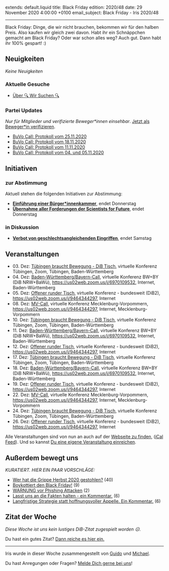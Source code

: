 
extends: default.liquid
title: Black Friday
edition: 2020/48
date: 29 November 2020 4:00:00 +0100
email_subject: Black Friday - Iris 2020/48

---
Black Friday: Dinge, die wir nicht brauchen, bekommen wir für den halben Preis. Also kaufen wir gleich zwei davon.
Habt ihr ein Schnäppchen gemacht am Black Friday? Oder war schon alles weg? Auch gut. Dann habt ihr 100% gespart! :)

## Neuigkeiten

_Keine Neuigkeiten_

### Aktuelle Gesuche

 - [Über 🔍 Wir Suchen 🔍](https://marktplatz.bewegung.jetzt/t/ueber-wir-suchen/8837)

### Partei Updates

_Nur für Mitglieder und verifizierte Beweger\*innen einsehbar_. [Jetzt als Beweger\*in verifizieren](https://bewegung.jetzt/bewegerin-werden/).

 - [BuVo Call: Protokoll vom 25.11.2020](https://marktplatz.bewegung.jetzt/t/buvo-call-protokoll-vom-25-11-2020/36627)
 - [BuVo Call: Protokoll vom 18.11.2020](https://marktplatz.bewegung.jetzt/t/buvo-call-protokoll-vom-18-11-2020/36529)
 - [BuVo Call: Protokoll vom 11.11.2020](https://marktplatz.bewegung.jetzt/t/buvo-call-protokoll-vom-11-11-2020/36464)
 - [BuVo Call: Protokoll vom 04. und 05.11.2020](https://marktplatz.bewegung.jetzt/t/buvo-call-protokoll-vom-04-und-05-11-2020/36409)

## Initiativen

### zur Abstimmung
Aktuell stehen die folgenden Initiativen zur Abstimmung:

 - **[Einführung einer Bürger*innenkammer](https://abstimmen.bewegung.jetzt/initiative/303-einfuhrung-einer-burgerinnenkammer)**, endet Donnerstag
 - **[Übernahme aller Forderungen der Scientists for Future](https://abstimmen.bewegung.jetzt/initiative/304-ubernahme-aller-forderungen-der-scientists-for-future)**, endet Donnerstag

### in Diskussion
 - **[Verbot von geschlechtsangleichenden Eingriffen](https://abstimmen.bewegung.jetzt/initiative/306-verbot-von-geschlechtsangleichenden-eingriffen)**, endet Samstag


## Veranstaltungen

 - 03.&nbsp;Dez: [Tübingen braucht Bewegung - DiB Tisch](https://bewegung.jetzt/veranstaltungen/tuebingen-braucht-bewegung-dib-tisch-2-2020-12-03/), virtuelle Konferenz Tübingen, Zoom, Tübingen, Baden-Württemberg
 - 04.&nbsp;Dez: [Baden-Württemberg/Bayern-Call](https://bewegung.jetzt/veranstaltungen/baden-wuerttemberg-bayern-call-2020-12-04/), virtuelle Konferenz BW+BY (DiB NRW+BaWü), https://us02web.zoom.us/j/6970109532, Internet, Baden-Württemberg
 - 05.&nbsp;Dez: [Offener runder Tisch](https://bewegung.jetzt/veranstaltungen/offener-runder-tisch-2020-12-05/), virtuelle Konferenz - bundesweit (DiB2), https://us02web.zoom.us/j/9464344297, Internet
 - 08.&nbsp;Dez: [MV-Call](https://bewegung.jetzt/veranstaltungen/mv-call-2/), virtuelle Konferenz Mecklenburg-Vorpommern, https://us02web.zoom.us/j/9464344297, Internet, Mecklenburg-Vorpommern
 - 10.&nbsp;Dez: [Tübingen braucht Bewegung - DiB Tisch](https://bewegung.jetzt/veranstaltungen/tuebingen-braucht-bewegung-dib-tisch-2-2020-12-10/), virtuelle Konferenz Tübingen, Zoom, Tübingen, Baden-Württemberg
 - 11.&nbsp;Dez: [Baden-Württemberg/Bayern-Call](https://bewegung.jetzt/veranstaltungen/baden-wuerttemberg-bayern-call-2020-12-11/), virtuelle Konferenz BW+BY (DiB NRW+BaWü), https://us02web.zoom.us/j/6970109532, Internet, Baden-Württemberg
 - 12.&nbsp;Dez: [Offener runder Tisch](https://bewegung.jetzt/veranstaltungen/offener-runder-tisch-2020-12-12/), virtuelle Konferenz - bundesweit (DiB2), https://us02web.zoom.us/j/9464344297, Internet
 - 17.&nbsp;Dez: [Tübingen braucht Bewegung - DiB Tisch](https://bewegung.jetzt/veranstaltungen/tuebingen-braucht-bewegung-dib-tisch-2-2020-12-17/), virtuelle Konferenz Tübingen, Zoom, Tübingen, Baden-Württemberg
 - 18.&nbsp;Dez: [Baden-Württemberg/Bayern-Call](https://bewegung.jetzt/veranstaltungen/baden-wuerttemberg-bayern-call-2020-12-18/), virtuelle Konferenz BW+BY (DiB NRW+BaWü), https://us02web.zoom.us/j/6970109532, Internet, Baden-Württemberg
 - 19.&nbsp;Dez: [Offener runder Tisch](https://bewegung.jetzt/veranstaltungen/offener-runder-tisch-2020-12-19/), virtuelle Konferenz - bundesweit (DiB2), https://us02web.zoom.us/j/9464344297, Internet
 - 22.&nbsp;Dez: [MV-Call](https://bewegung.jetzt/veranstaltungen/mv-call-2/), virtuelle Konferenz Mecklenburg-Vorpommern, https://us02web.zoom.us/j/9464344297, Internet, Mecklenburg-Vorpommern
 - 24.&nbsp;Dez: [Tübingen braucht Bewegung - DiB Tisch](https://bewegung.jetzt/veranstaltungen/tuebingen-braucht-bewegung-dib-tisch-2-2020-12-24/), virtuelle Konferenz Tübingen, Zoom, Tübingen, Baden-Württemberg
 - 26.&nbsp;Dez: [Offener runder Tisch](https://bewegung.jetzt/veranstaltungen/offener-runder-tisch-2020-12-26/), virtuelle Konferenz - bundesweit (DiB2), https://us02web.zoom.us/j/9464344297, Internet


Alle Veranstaltungen sind von nun an auch auf der [Webseite zu finden](https://bewegung.jetzt/veranstaltungen/), ([iCal Feed](https://bewegung.jetzt/?ical=1)). Und so kannst [Du eine eigene Veranstaltung einreichen](https://marktplatz.bewegung.jetzt/t/eine-veranstaltung-auf-der-webseite-einreichen/21379).


## Außerdem bewegt uns

_KURATIERT. HIER EIN PAAR VORSCHLÄGE:_
 - [Wer hat die Grippe Herbst 2020 gestohlen?](https://marktplatz.bewegung.jetzt/t/wer-hat-die-grippe-herbst-2020-gestohlen/36549) (40)
 - [Boykottiert den Black Friday!](https://marktplatz.bewegung.jetzt/t/boykottiert-den-black-friday/36626) (9)
 - [WARNUNG vor Phishing Attacken](https://marktplatz.bewegung.jetzt/t/warnung-vor-phishing-attacken/36608) (2)
 - [Lasst uns an die Fakten halten - ein Kommentar.](https://marktplatz.bewegung.jetzt/t/lasst-uns-an-die-fakten-halten-ein-kommentar/36604) (6)
 - [Langfristige Strategie statt hoffnungsvoller Appelle. Ein Kommentar.](https://marktplatz.bewegung.jetzt/t/langfristige-strategie-statt-hoffnungsvoller-appelle-ein-kommentar/36633) (6)


## Zitat der Woche
_Diese Woche ist uns kein lustiges DiB-Zitat zugespielt worden ☹._

Du hast ein gutes Zitat? [Dann reiche es hier ein.](https://marktplatz.bewegung.jetzt/t/fortsetzung-lustige-dib-zitate/24431)


---

Iris wurde in dieser Woche zusammengestellt von [Guido](https://marktplatz.bewegung.jetzt/u/Guido/) und [Michael](https://marktplatz.bewegung.jetzt/u/MichaelVoss/).

Du hast Anregungen oder Fragen? [Melde Dich gerne bei uns](https://marktplatz.bewegung.jetzt/t/neu-iris-die-woechtliche-zusammenfasssung-zum-sonntagsbrunch/10990)!


